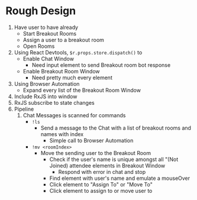 # Rough Design

1. Have user to have already
    * Start Breakout Rooms
    * Assign a user to a breakout room
    * Open Rooms
1. Using React Devtools, `$r.props.store.dispatch()` to
    * Enable Chat Window
        * Need input element to send Breakout room bot response
    * Enable Breakout Room Window
        * Need pretty much every element
1. Using Browser Automation
    * Expand every list of the Breakout Room Window
1. Include RxJS into window
1. RxJS subscribe to state changes
1. Pipeline
    1. Chat Messages is scanned for commands
        * `!ls`
            - Send a message to the Chat with a list of breakout rooms and names with index
                - Simple call to Browser Automation
        * `!mv <roomIndex>`
            - Move the sending user to the Breakout Room
                - Check if the user's name is unique amongst all "(Not Joined) attendee elements in Breakout Window
                    - Respond with error in chat and stop
                - Find element with user's name and emulate a mouseOver
                - Click element to "Assign To" or "Move To"
                - Click element to assign to or move user to